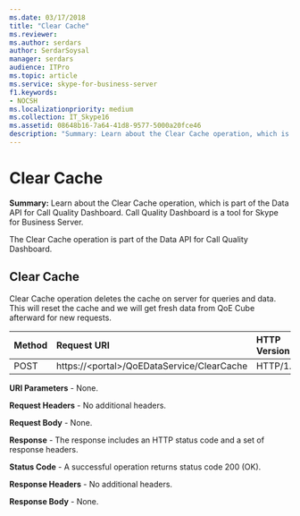 ```yaml
---
ms.date: 03/17/2018
title: "Clear Cache"
ms.reviewer: 
ms.author: serdars
author: SerdarSoysal
manager: serdars
audience: ITPro
ms.topic: article
ms.service: skype-for-business-server
f1.keywords:
- NOCSH
ms.localizationpriority: medium
ms.collection: IT_Skype16
ms.assetid: 08648b16-7a64-41d8-9577-5000a20fce46
description: "Summary: Learn about the Clear Cache operation, which is part of the Data API for Call Quality Dashboard. Call Quality Dashboard is a tool for Skype for Business Server."
---
```


# Clear Cache
 
**Summary:** Learn about the Clear Cache operation, which is part of the Data API for Call Quality Dashboard. Call Quality Dashboard is a tool for Skype for Business Server.
  
The Clear Cache operation is part of the Data API for Call Quality Dashboard.
  
## Clear Cache

Clear Cache operation deletes the cache on server for queries and data. This will reset the cache and we will get fresh data from QoE Cube afterward for new requests.
  

|**Method**|**Request URI**|**HTTP Version**|
|:-----|:-----|:-----|
|POST  <br/> |https://\<portal\>/QoEDataService/ClearCache  <br/> |HTTP/1.1  <br/> |
   
 **URI Parameters** - None.
  
 **Request Headers** - No additional headers.
  
 **Request Body** - None.
  
 **Response** - The response includes an HTTP status code and a set of response headers.
  
 **Status Code** - A successful operation returns status code 200 (OK).
  
 **Response Headers** - No additional headers.
  
 **Response Body** - None.
  


